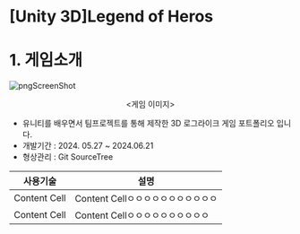 # [Unity 3D]Legend of Heros
# 1. 게임소개
![pngScreenShot](https://github.com/user-attachments/assets/f857304f-e751-4448-8d17-fedce98e2661)
<div align="center">
  <게임 이미지>
</div>


* 유니티를 배우면서 팀프로젝트를 통해 제작한 3D 로그라이크 게임 포트폴리오 입니다.
* 개발기간 : 2024. 05.27 ~ 2024.06.21
* 형상관리 : Git SourceTree


| 사용기술 | 설명 |
| ------------ | -------------------------------- |
| Content Cell | Content Cellㅇㅇㅇㅇㅇㅇㅇㅇㅇㅇㅇ|
| Content Cell | Content Cellㅇㅇㅇㅇㅇㅇㅇㅇㅇㅇ|

